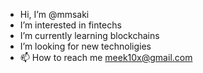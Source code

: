 - Hi, I’m @mmsaki
- I’m interested in fintechs
- I’m currently learning blockchains 
- I’m looking for new technoligies
- 📫 How to reach me meek10x@gmail.com

<!---
mmsaki/mmsaki is a ✨ special ✨ repository because its `README.md` (this file) appears on your GitHub profile.
You can click the Preview link to take a look at your changes.
--->
